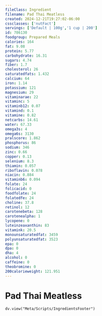 ```yaml
---
fileClass: Ingredient
filename: Pad Thai Meatless
created: 2024-12-21T19:27:02-06:00
cssclasses: ['nutFact']
servings: ['Default | 100g','1 cup | 200']
id: 786130
foodgroup: Prepared Meals
calories: 164
fat: 9.08
protein: 5.77
carbohydrate: 16.31
sugars: 4.74
fiber: 1.7
cholesterol: 26
saturatedfats: 1.432
calcium: 64
iron: 1.14
potassium: 121
magnesium: 29
vitaminarae: 22
vitaminc: 5
vitaminb12: 0.07
vitamind: 0.1
vitamine: 0.82
netcarbs: 14.61
water: 67.33
omega3s: 4
omega6s: 3130
pralscore: 1.862
phosphorus: 86
sodium: 346
zinc: 0.66
copper: 0.13
selenium: 8.3
thiamin: 0.057
riboflavin: 0.078
niacin: 0.884
vitaminb6: 0.094
folate: 24
folicacid: 0
foodfolate: 24
folatedfe: 24
choline: 37.8
retinol: 12
carotenebeta: 128
carotenealpha: 1
lycopene: 0
luteinzeaxanthin: 83
vitamink: 20.5
monounsaturatedfat: 3459
polyunsaturatedfat: 3523
epa: 0
dpa: 0
dha: 4
alcohol: 0
caffeine: 0
theobromine: 0
200calorieweight: 121.951
---
```


# Pad Thai Meatless

```dataviewjs
dv.view("Meta/Scripts/IngredientsFooter")
```